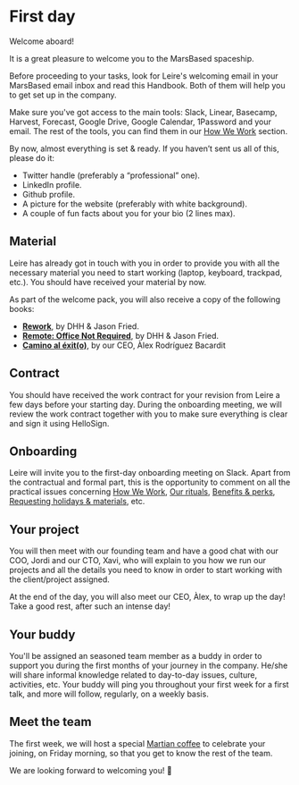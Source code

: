 # First day

Welcome aboard!

It is a great pleasure to welcome you to the MarsBased spaceship.

Before proceeding to your tasks, look for Leire's welcoming email in your MarsBased email inbox and read this Handbook. Both of them will help you to get set up in the company.

Make sure you've got access to the main tools: Slack, Linear, Basecamp, Harvest, Forecast, Google Drive, Google Calendar, 1Password and your email. The rest of the tools, you can find them in our [How We Work](/sections/howwework.md) section.

By now, almost everything is set & ready. If you haven’t sent us all of this, please do it:

* Twitter handle (preferably a “professional” one).
* LinkedIn profile.
* Github profile.
* A picture for the website (preferably with white background).
* A couple of fun facts about you for your bio (2 lines max).

## Material

Leire has already got in touch with you in order to provide you with all the necessary material you need to start working (laptop, keyboard, trackpad, etc.). You should have received your material by now.

As part of the welcome pack, you will also receive a copy of the following books:

* <a href="https://www.goodreads.com/book/show/6732019-rework?ac=1&from_search=true&qid=NIE0hicvNB&rank=1" title="Rework by Jason Fried, David Heinemeier Hansson" target="_blank">__Rework__</a>, by DHH & Jason Fried.
* <a href="https://www.goodreads.com/book/show/17316682-remote?ac=1&from_search=true&qid=NVpquaWPLX&rank=2" title="Remote: Office Not Required
by David Heinemeier Hansson, Jason Fried" target="_blank">__Remote: Office Not Required__</a>, by DHH & Jason Fried.
* <a href="https://www.goodreads.com/book/show/45320175-camino-al-exit?ac=1&from_search=true&qid=qMoAvpogZC&rank=5" title="Camino al Exit(o) by Àlex Rodriguez Bacardit" target="_blank">__Camino al éxit(o)__</a>, by our CEO, Àlex Rodríguez Bacardit

## Contract

You should have received the work contract for your revision from Leire a few days before your starting day. During the onboarding meeting, we will review the work contract together with you to make sure everything is clear and sign it using HelloSign.

## Onboarding

Leire will invite you to the first-day onboarding meeting on Slack. Apart from the contractual and formal part, this is the opportunity to comment on all the practical issues concerning [How We Work](/sections/howwework.md), [Our rituals](/sections/rituals.md), [Benefits & perks](/sections/benefits.md), [Requesting holidays & materials](/sections/holidaysmaterials.md), etc.

## Your project

You will then meet with our founding team and have a good chat with our COO, Jordi and our CTO, Xavi, who will explain to you how we run our projects and all the details you need to know in order to start working with the client/project assigned.

At the end of the day, you will also meet our CEO, Àlex, to wrap up the day! Take a good rest, after such an intense day!

## Your buddy

You'll be assigned an seasoned team member as a buddy in order to support you during the first months of your journey in the company. He/she will share informal knowledge related to day-to-day issues, culture, activities, etc. Your buddy will ping you throughout your first week for a first talk, and more will follow, regularly, on a weekly basis. 

## Meet the team

The first week, we will host a special [Martian coffee](/sections/rituals.md#martian-coffees) to celebrate your joining, on Friday morning, so that you get to know the rest of the team.

We are looking forward to welcoming you! 🚀
